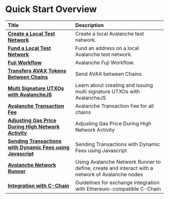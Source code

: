 # Quick Start Overview

| Title                                                                                                                     | Description                                                                                     |
| :------------------------------------------------------------------------------------------------------------------------ | :---------------------------------------------------------------------------------------------- |
| [**Create a Local Test Network**](create-a-local-test-network.md)                                                         | Create a local Avalanche test network.                                                          |
| [**Fund a Local Test Network**](fund-a-local-test-network.md)                                                             | Fund an address on a local Avalanche test network.                                              |
| [**Fuji Workflow**](fuji-workflow.md)                                                                                     | Avalanche Fuji Workflow.                                                                        |
| [**Transfers AVAX Tokens Between Chains**](cross-chain-transfers.md)                                                      | Send AVAX between Chains                                                                        |
| [**Multi Signature UTXOs with AvalancheJS**](multisig-utxos-with-avalanchejs.md)                                          | Learn about creating and issuing multi signature UTXOs with AvalancheJS                         |
| [**Avalanche Transaction Fee**](transaction-fees.md)                                                                      | Avalanche Transaction Fee for all chains                                                        |
| [**Adjusting Gas Price During High Network Activity**](adjusting-gas-price-during-high-network-activity.md)               | Adjusting Gas Price During High Network Activity                                                |
| [**Sending Transactions with Dynamic Fees using Javascript**](sending-transactions-with-dynamic-fees-using-javascript.md) | Sending Transactions with Dynamic Fees using Javascript                                         |
| [**Avalanche Network Runner**](./network-runner.md)                                                                       | Using Avalanche Network Runner to define, create and interact with a network of Avalanche nodes |
| [**Integration with C-Chain**](./exchanges/integrate-exchange-with-avalanche.md)                                          | Guidelines for exchange integration with Ethereum-compatible C-Chain                            |
